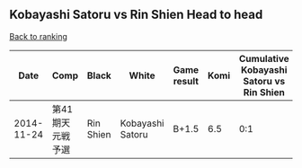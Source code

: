 ## Kobayashi Satoru vs Rin Shien Head to head

[Back to ranking](../../index.md)




| **Date** | **Comp** | **Black** | **White** | **Game result** | **Komi** | **Cumulative Kobayashi Satoru vs Rin Shien** | **Kobayashi Satoru streak** | **Rin Shien streak** | 
| --- | --- | --- | --- | --- | --- | --- | --- | --- |
| 2014-11-24 | 第41期天元戦予選 | Rin Shien | Kobayashi Satoru | B+1.5 | 6.5 | 0:1 | 0 | 1 |




